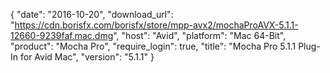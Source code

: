 {
   "date": "2016-10-20",
   "download_url": "https://cdn.borisfx.com/borisfx/store/mpp-avx2/mochaProAVX-5.1.1-12660-9239faf.mac.dmg",
   "host": "Avid",
   "platform": "Mac 64-Bit",
   "product": "Mocha Pro",
   "require_login": true,
   "title": "Mocha Pro 5.1.1 Plug-In for Avid Mac",
   "version": "5.1.1"
}

